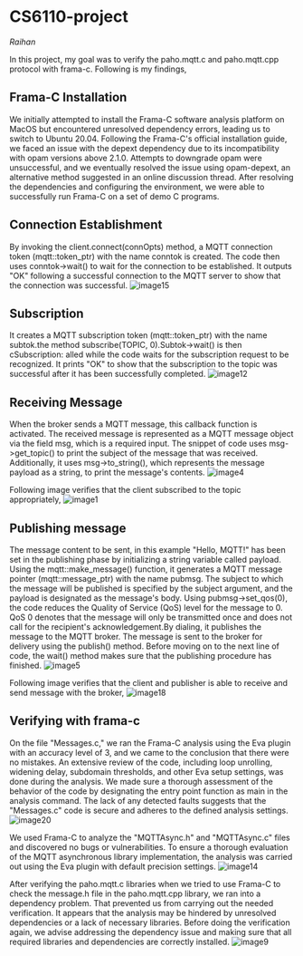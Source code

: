 # CS6110-project

*Raihan*

In this project, my goal was to verify the paho.mqtt.c and paho.mqtt.cpp protocol with frama-c. Following is my findings,

## Frama-C Installation
We initially attempted to install the Frama-C software analysis platform on MacOS but encountered unresolved dependency errors, leading us to switch to Ubuntu 20.04. Following the Frama-C's official installation guide, we faced an issue with the depext dependency due to its incompatibility with opam versions above 2.1.0. Attempts to downgrade opam were unsuccessful, and we eventually resolved the issue using opam-depext, an alternative method suggested in an online discussion thread. After resolving the dependencies and configuring the environment, we were able to successfully run Frama-C on a set of demo C programs.

## Connection Establishment
By invoking the client.connect(connOpts) method, a MQTT connection token (mqtt::token_ptr) with the name conntok is created. The code then uses conntok->wait() to wait for the connection to be established. It outputs "OK" following a successful connection to the MQTT server to show that the connection was successful.
![image15](https://github.com/mdrahmed/CS6110-project/assets/26908164/aa117f5d-b3d6-40f7-a721-9ea033e9c184)


## Subscription
It creates a MQTT subscription token (mqtt::token_ptr) with the name subtok.the method subscribe(TOPIC, 0).Subtok->wait() is then cSubscription: alled while the code waits for the subscription request to be recognized. It prints "OK" to show that the subscription to the topic was successful after it has been successfully completed.
![image12](https://github.com/mdrahmed/CS6110-project/assets/26908164/d43e2ce9-c5b1-4a91-90af-af11dd1806c9)


## Receiving Message
When the broker sends a MQTT message, this callback function is activated. The received message is represented as a MQTT message object via the field msg, which is a required input. The snippet of code uses msg->get_topic() to print the subject of the message that was received. Additionally, it uses msg->to_string(), which represents the message payload as a string, to print the message's contents.
![image4](https://github.com/mdrahmed/CS6110-project/assets/26908164/4435a901-a6c6-4234-98da-a8c15bc5f88a)


Following image verifies that the client subscribed to the topic appropriately,
![image1](https://github.com/mdrahmed/CS6110-project/assets/26908164/8ef272bb-3954-47b8-b637-c436bdbab297)


## Publishing message
The message content to be sent, in this example "Hello, MQTT!" has been set in the  publishing phase by initializing a string variable called payload. Using the mqtt::make_message() function, it generates a MQTT message pointer (mqtt::message_ptr) with the name pubmsg. The subject to which the message will be published is specified by the subject argument, and the payload is designated as the message's body. Using pubmsg->set_qos(0), the code reduces the Quality of Service (QoS) level for the message to 0. QoS 0 denotes that the message will only be transmitted once and does not call for the recipient's acknowledgement.By dialing, it publishes the message to the MQTT broker. The message is sent to the broker for delivery using the publish() method. Before moving on to the next line of code, the wait() method makes sure that the publishing procedure has finished. 
![image5](https://github.com/mdrahmed/CS6110-project/assets/26908164/1caec56e-425e-4bdc-8892-a8ecdbf0b258)

Following image verifies that the client and publisher is able to receive and send message with the broker,
![image18](https://github.com/mdrahmed/CS6110-project/assets/26908164/ab2dbced-51b6-4b3f-a101-caff3609cb92)


## Verifying with frama-c
On the file "Messages.c," we ran the Frama-C analysis using the Eva plugin with an accuracy level of 3, and we came to the conclusion that there were no mistakes. An extensive review of the code, including loop unrolling, widening delay, subdomain thresholds, and other Eva setup settings, was done during the analysis. We made sure a thorough assessment of the behavior of the code by designating the entry point function as main in the analysis command. The lack of any detected faults suggests that the "Messages.c" code is secure and adheres to the defined analysis settings.
![image20](https://github.com/mdrahmed/CS6110-project/assets/26908164/22bd831d-f74e-485b-8fe9-442c07c208bc)


We used Frama-C to analyze the "MQTTAsync.h" and "MQTTAsync.c" files and discovered no bugs or vulnerabilities. To ensure a thorough evaluation of the MQTT asynchronous library implementation, the analysis was carried out using the Eva plugin with default precision settings.
![image14](https://github.com/mdrahmed/CS6110-project/assets/26908164/04d2bfc7-2342-4120-bb4a-15da1c62349a)


After verifying the paho.mqtt.c libraries when we tried to use Frama-C to check the message.h file in the paho.mqtt.cpp library, we ran into a dependency problem. That prevented us from carrying out the needed verification. It appears that the analysis may be hindered by unresolved dependencies or a lack of necessary libraries. Before doing the verification again, we advise addressing the dependency issue and making sure that all required libraries and dependencies are correctly installed.
![image9](https://github.com/mdrahmed/CS6110-project/assets/26908164/89a3c4df-3256-4608-b96a-abee84117b5b)



